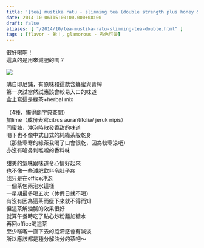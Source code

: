 ```yaml
---
title: '[tea] mustika ratu - slimming tea (double strength plus honey & lime)'
date: 2014-10-06T15:00:00.000+08:00
draft: false
aliases: [ "/2014/10/tea-mustika-ratu-slimming-tea-double.html" ]
tags : [flavor - 飲！, glamorous - 秀色可餐]
---
```


很好喝啊！  
這真的是用來減肥的嗎？  

![](/images/mustikaratuslimming.jpg)

購自印尼鋪，有原味和這款含蜂蜜與青檸  
第一次試當然試應該會較易入口的味道  
盒上寫這是綠茶+herbal mix

（4種，懶得翻字典查閱）  
加lime（成份表寫citrus aurantifolia/ jeruk nipis）  
同蜜糖，沖泡時散發香甜的味道  
喝下也不像中式日式的純綠茶般乾身  
（那些寒寒的綠茶我喝了口會很乾，因為較寒涼吧）  
亦沒有嗆鼻刺喉嚨的香料味

甜美的氣味跟味道令心情好起來  
也不像一些減肥飲料令肚子疼  
我只是在office沖泡  
一個茶包兩泡水這樣  
一星期最多喝五次（休假日就不喝）  
有沒有因為這茶而瘦下來就不得而知  
但這茶解油膩的效果很好  
就算午餐時吃了點心炒粉麵加糖水  
再回office喝這茶  
至少喉嚨一直下去的飽滯感會有減淡  
所以應該都是種分解油分的茶吧～
